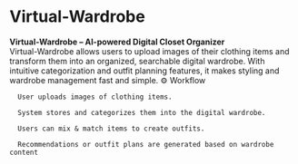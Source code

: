 # Virtual-Wardrobe

**Virtual-Wardrobe – AI-powered Digital Closet Organizer**  
Virtual-Wardrobe allows users to upload images of their clothing items and transform them into an organized, searchable digital wardrobe. With intuitive categorization and outfit planning features, it makes styling and wardrobe management fast and simple.
⚙️ Workflow

      User uploads images of clothing items.
      
      System stores and categorizes them into the digital wardrobe.
      
      Users can mix & match items to create outfits.
      
      Recommendations or outfit plans are generated based on wardrobe content
